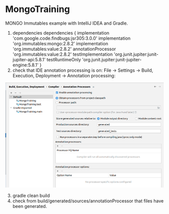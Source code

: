 # MongoTraining

MONGO Immutables example with IntelliJ IDEA and Gradle.

1. dependencies 
dependencies {
   implementation 'com.google.code.findbugs:jsr305:3.0.0'
   implementation 'org.immutables:mongo:2.8.2'
   implementation  'org.immutables:value:2.8.2'
   annotationProcessor 'org.immutables:value:2.8.2'
   testImplementation 'org.junit.jupiter:junit-jupiter-api:5.8.1'
   testRuntimeOnly 'org.junit.jupiter:junit-jupiter-engine:5.8.1'
}
2. check that IDE annotation processing is on:
File -> Settings -> Build, Execution, Deployment -> Annotation processing:

![img.png](img.png)

3. gradle clean build
4. check from build/generated/sources/annotationProcessor that files have been generated.